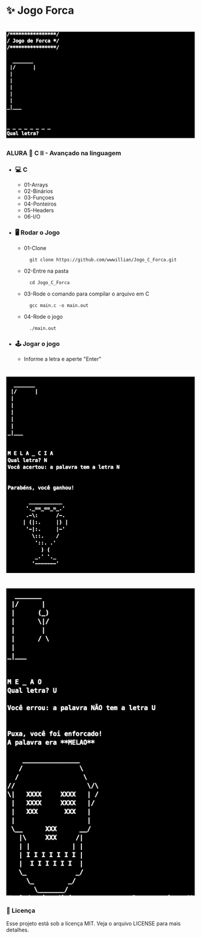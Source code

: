 # ✨ Jogo Forca

<h1 align="center">
  <img src=".github/forca.png" />
</h1>

### ALURA 🚀  C II - Avançado na linguagem

- ### 💻 C
    - 01-Arrays
    - 02-Binários
    - 03-Funçoes
    - 04-Ponteiros
    - 05-Headers
    - 06-I/O

- ### 🖥 Rodar o Jogo
    - 01-Clone

            git clone https://github.com/wwwillian/Jogo_C_Forca.git

    - 02-Entre na pasta

            cd Jogo_C_Forca

    - 03-Rode o comando para compilar o arquivo em C

            gcc main.c -o main.out 

    - 04-Rode o jogo

            ./main.out 


- ### 🕹 Jogar o jogo
    - Informe a letra e aperte "Enter"

<h1 align="center">

  <img src=".github/ganhou.png" />
    <br>
   <br>
  <img src=".github/perdou.png" />
</h1>

### 📝 Licença
Esse projeto está sob a licença MIT. Veja o arquivo LICENSE para mais detalhes.

